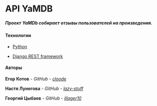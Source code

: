 # API YaMDB

##### Проект YaMDb собирает отзывы пользователей на произведения.

#### Технологии
  
* [Python](https://www.python.org)

* [Django REST framework](https://www.django-rest-framework.org)

#### Авторы

**Егор Котов** - *GitHub* - *[cloode](https://github.com/cloode)*

**Настя Лунегова** - *GitHub* - *[lazy-stuff](https://github.com/lazy-stuff)*

**Георгий Цыбаев** - *GitHub* - *[illager10](https://github.com/illager10)*
